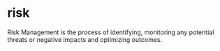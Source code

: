 # risk
Risk Management is the process of identifying, monitoring any potential threats or negative impacts and optimizing outcomes. 
